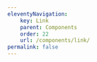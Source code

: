 ```yaml
---
eleventyNavigation:
    key: Link
    parent: Components
    order: 22
    url: /components/link/
permalink: false
---
```


